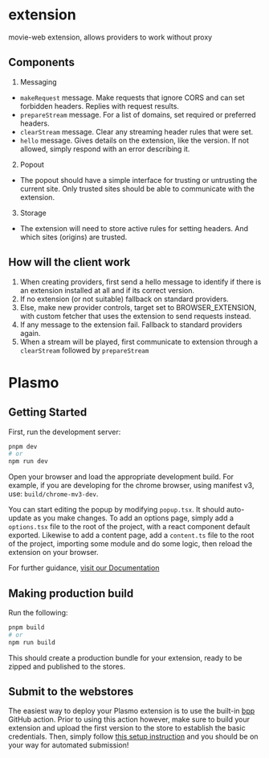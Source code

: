 # extension

movie-web extension, allows providers to work without proxy

## Components

1. Messaging
  - `makeRequest` message. Make requests that ignore CORS and can set forbidden headers. Replies with request results.
  - `prepareStream` message. For a list of domains, set required or preferred headers.
  - `clearStream` message. Clear any streaming header rules that were set.
  - `hello` message. Gives details on the extension, like the version. If not allowed, simply respond with an error describing it.

2. Popout
  - The popout should have a simple interface for trusting or untrusting the current site. Only trusted sites should be able to communicate with the extension.

3. Storage
  - The extension will need to store active rules for setting headers. And which sites (origins) are trusted.

## How will the client work
1. When creating providers, first send a hello message to identify if there is an extension installed at all and if its correct version.
2. If no extension (or not suitable) fallback on standard providers.
3. Else, make new provider controls, target set to BROWSER_EXTENSION, with custom fetcher that uses the extension to send requests instead.
4. If any message to the extension fail. Fallback to standard providers again.
5. When a stream will be played, first communicate to extension through a `clearStream` followed by `prepareStream`

# Plasmo

## Getting Started

First, run the development server:

```bash
pnpm dev
# or
npm run dev
```

Open your browser and load the appropriate development build. For example, if you are developing for the chrome browser, using manifest v3, use: `build/chrome-mv3-dev`.

You can start editing the popup by modifying `popup.tsx`. It should auto-update as you make changes. To add an options page, simply add a `options.tsx` file to the root of the project, with a react component default exported. Likewise to add a content page, add a `content.ts` file to the root of the project, importing some module and do some logic, then reload the extension on your browser.

For further guidance, [visit our Documentation](https://docs.plasmo.com/)

## Making production build

Run the following:

```bash
pnpm build
# or
npm run build
```

This should create a production bundle for your extension, ready to be zipped and published to the stores.

## Submit to the webstores

The easiest way to deploy your Plasmo extension is to use the built-in [bpp](https://bpp.browser.market) GitHub action. Prior to using this action however, make sure to build your extension and upload the first version to the store to establish the basic credentials. Then, simply follow [this setup instruction](https://docs.plasmo.com/framework/workflows/submit) and you should be on your way for automated submission!
